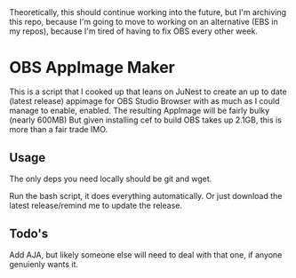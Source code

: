 ##
Theoretically, this should continue working into the future, but I'm archiving this repo, because I'm going to move to working on an alternative (EBS in my repos), because I'm tired of having to fix OBS every other week.

# OBS AppImage Maker

This is a script that I cooked up that leans on JuNest to create an up to date (latest release) appimage for OBS Studio Browser with as much as I could manage to enable, enabled. The resulting AppImage will be fairly bulky (nearly 600MB) But given installing cef to build OBS takes up 2.1GB, this is more than a fair trade IMO.

## Usage

The only deps you need locally should be git and wget.

Run the bash script, it does everything automatically. Or just download the latest release/remind me to update the release.

## Todo's
Add AJA, but likely someone else will need to deal with that one, if anyone genuienly wants it.
